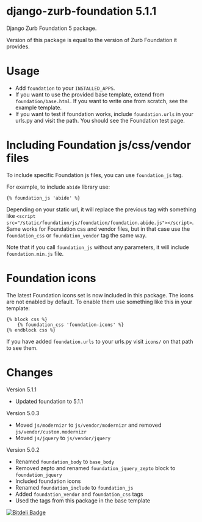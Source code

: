 django-zurb-foundation 5.1.1
============================

Django Zurb Foundation 5 package.

Version of this package is equal to the version of Zurb Foundation it provides.

Usage
=====

- Add `foundation` to your `INSTALLED_APPS`.
- If you want to use the provided base template, extend from `foundation/base.html`. If you want to write one from scratch, see the example template.
- If you want to test if foundation works, include `foundation.urls` in your urls.py and visit the path. You should see the Foundation test page.

Including Foundation js/css/vendor files
=============================================

To include specific Foundation js files, you can use `foundation_js` tag. 

For example, to include `abide` library use:

    {% foundation_js 'abide' %}

Depending on your static url, it will replace the previous tag with something like `<script src="/static/foundation/js/foundation/foundation.abide.js"></script>`.
Same works for Foundation css and vendor files, but in that case use the `foundation_css` or `foundation_vendor` tag the same way.

Note that if you call `foundation_js` without any parameters, it will include `foundation.min.js` file.

Foundation icons
================

The latest Foundation icons set is now included in this package.
The icons are not enabled by default. To enable them use something like this in your template:

    {% block css %}
        {% foundation_css 'foundation-icons' %}
    {% endblock css %}

If you have added `foundation.urls` to your urls.py visit `icons/` on that path to see them.

Changes
=======

Version 5.1.1
- Updated foundation to 5.1.1

Version 5.0.3

- Moved `js/modernizr` to `js/vendor/modernizr` and removed `js/vendor/custom.modernizr`
- Moved `js/jquery` to `js/vendor/jquery`

Version 5.0.2

- Renamed `foundation_body` to `base_body`
- Removed zepto and renamed `foundation_jquery_zepto` block to `foundation_jquery`
- Included foundation icons
- Renamed `foundation_include` to `foundation_js`
- Added `foundation_vendor` and `foundation_css` tags
- Used the tags from this package in the base template


[![Bitdeli Badge](https://d2weczhvl823v0.cloudfront.net/amarsahinovic/django-zurb-foundation/trend.png)](https://bitdeli.com/free "Bitdeli Badge")

